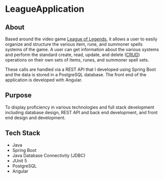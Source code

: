 # LeagueApplication

## About

Based around the video game [League of Legends](https://na.leagueoflegends.com/en-us/), it allows a user to easily organize and structure the various item, rune, and summoner spells systems of the game. A user can get information about the various systems and perform the standard create, read, update, and delete ([CRUD](https://en.wikipedia.org/wiki/Create,_read,_update_and_delete)) operations on their own sets of items, runes, and summoner spell sets. 

These calls are handled via a REST API that I developed using Spring Boot and the data is stored in a PostgreSQL database. The front end of the application is developed with Angular.

## Purpose

To display proficiency in various technologies and full stack development including database design, REST API and back end development, and front end design and development.

## Tech Stack

* Java
* Spring Boot
* Java Database Connectivity (JDBC)
* JUnit 5
* PostgreSQL
* Angular
